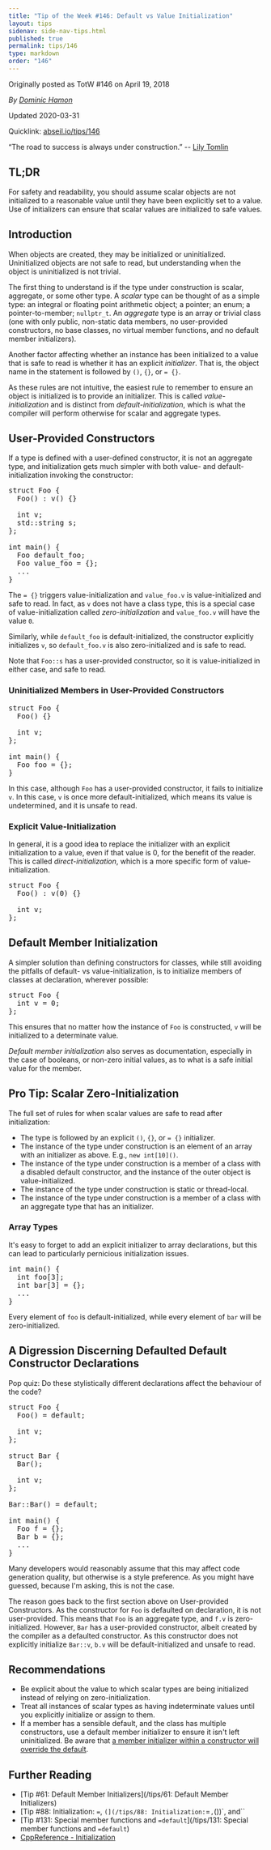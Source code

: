```yaml
---
title: "Tip of the Week #146: Default vs Value Initialization"
layout: tips
sidenav: side-nav-tips.html
published: true
permalink: tips/146
type: markdown
order: "146"
---
```


Originally posted as TotW #146 on April 19, 2018

*By [Dominic Hamon](mailto:dominic@google.com)*

Updated 2020-03-31

Quicklink: [abseil.io/tips/146](https://abseil.io/tips/146)


“The road to success is always under construction.” --
[Lily Tomlin](https://en.wikipedia.org/wiki/Lily_Tomlin)

## TL;DR

For safety and readability, you should assume scalar objects are not initialized
to a reasonable value until they have been explicitly set to a value. Use of
initializers can ensure that scalar values are initialized to safe values.

## Introduction

When objects are created, they may be initialized or uninitialized.
Uninitialized objects are not safe to read, but understanding when the object is
uninitialized is not trivial.

The first thing to understand is if the type under construction is scalar,
aggregate, or some other type. A *scalar* type can be thought of as a simple
type: an integral or floating point arithmetic object; a pointer; an enum; a
pointer-to-member; `nullptr_t`. An *aggregate* type is an array or trivial class
(one with only public, non-static data members, no user-provided constructors,
no base classes, no virtual member functions, and no default member
initializers).

Another factor affecting whether an instance has been initialized to a value
that is safe to read is whether it has an explicit *initializer*. That is, the
object name in the statement is followed by `()`, `{}`, or `= {}`.

As these rules are not intuitive, the easiest rule to remember to ensure an
object is initialized is to provide an initializer. This is called
*value-initialization* and is distinct from *default-initialization*, which is
what the compiler will perform otherwise for scalar and aggregate types.

## User-Provided Constructors

If a type is defined with a user-defined constructor, it is not an aggregate
type, and initialization gets much simpler with both value- and
default-initialization invoking the constructor:

<pre class="prettyprint lang-cpp code">
struct Foo {
  Foo() : v() {}

  int v;
  std::string s;
};

int main() {
  Foo default_foo;
  Foo value_foo = {};
  ...
}
</pre>

The `= {}` triggers value-initialization and `value_foo.v` is value-initialized
and safe to read. In fact, as `v` does not have a class type, this is a special
case of value-initialization called *zero-initialization* and `value_foo.v` will
have the value `0`.

Similarly, while `default_foo` is default-initialized, the constructor
explicitly initializes `v`, so `default_foo.v` is also zero-initialized and is
safe to read.

Note that `Foo::s` has a user-provided constructor, so it is value-initialized
in either case, and safe to read.

### Uninitialized Members in User-Provided Constructors

<pre class="prettyprint lang-cpp code">
struct Foo {
  Foo() {}

  int v;
};

int main() {
  Foo foo = {};
}
</pre>

In this case, although `Foo` has a user-provided constructor, it fails to
initialize `v`. In this case, `v` is once more default-initialized, which means
its value is undetermined, and it is unsafe to read.

### Explicit Value-Initialization

In general, it is a good idea to replace the initializer with an explicit
initialization to a value, even if that value is 0, for the benefit of the
reader. This is called *direct-initialization*, which is a more specific form of
value-initialization.

<pre class="prettyprint lang-cpp code">
struct Foo {
  Foo() : v(0) {}

  int v;
};
</pre>

## Default Member Initialization

A simpler solution than defining constructors for classes, while still avoiding
the pitfalls of default- vs value-initialization, is to initialize members of
classes at declaration, wherever possible:

<pre class="prettyprint lang-cpp code">
struct Foo {
  int v = 0;
};
</pre>

This ensures that no matter how the instance of `Foo` is constructed, `v` will
be initialized to a determinate value.

*Default member initialization* also serves as documentation, especially in the
case of booleans, or non-zero initial values, as to what is a safe initial value
for the member.

## Pro Tip: Scalar Zero-Initialization

The full set of rules for when scalar values are safe to read after
initialization:

*   The type is followed by an explicit `()`, `{}`, or `= {}` initializer.
*   The instance of the type under construction is an element of an array with
    an initializer as above. E.g., `new int[10]()`.
*   The instance of the type under construction is a member of a class with a
    disabled default constructor, and the instance of the outer object is
    value-initialized.
*   The instance of the type under construction is static or thread-local.
*   The instance of the type under construction is a member of a class with an
    aggregate type that has an initializer.

### Array Types

It's easy to forget to add an explicit initializer to array declarations, but
this can lead to particularly pernicious initialization issues.

<pre class="prettyprint lang-cpp code">
int main() {
  int foo[3];
  int bar[3] = {};
  ...
}
</pre>

Every element of `foo` is default-initialized, while every element of `bar` will
be zero-initialized.

## A Digression Discerning Defaulted Default Constructor Declarations

Pop quiz: Do these stylistically different declarations affect the behaviour of
the code?

<pre class="prettyprint lang-cpp code">
struct Foo {
  Foo() = default;

  int v;
};

struct Bar {
  Bar();

  int v;
};

Bar::Bar() = default;

int main() {
  Foo f = {};
  Bar b = {};
  ...
}
</pre>

Many developers would reasonably assume that this may affect code generation
quality, but otherwise is a style preference. As you might have guessed, because
I'm asking, this is not the case.

The reason goes back to the first section above on User-provided Constructors.
As the constructor for `Foo` is defaulted on declaration, it is not
user-provided. This means that `Foo` is an aggregate type, and `f.v` is
zero-initialized. However, `Bar` has a user-provided constructor, albeit created
by the compiler as a defaulted constructor. As this constructor does not
explicitly initialize `Bar::v`, `b.v` will be default-initialized and unsafe to
read.

## Recommendations

*   Be explicit about the value to which scalar types are being initialized
    instead of relying on zero-initialization.
*   Treat all instances of scalar types as having indeterminate values until you
    explicitly initialize or assign to them.
*   If a member has a sensible default, and the class has multiple constructors,
    use a default member initializer to ensure it isn't left uninitialized. Be
    aware that
    [a member initializer within a constructor will override the default](http://en.cppreference.com/w/cpp/language/data_members).

## Further Reading

*   [Tip #61: Default Member Initializers](/tips/61: Default Member Initializers)
*   [Tip #88: Initialization: `=`, `(](/tips/88: Initialization:`=`,`())`, and``
*   [Tip #131: Special member functions and `=default`](/tips/131: Special member functions and `=default`)
*   [CppReference - Initialization](http://en.cppreference.com/w/cpp/language/initialization)
